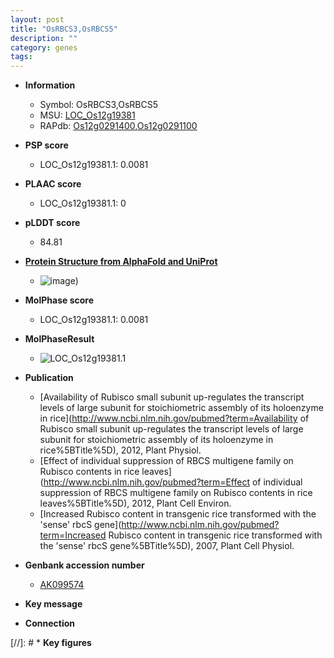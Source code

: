 ```yaml
---
layout: post
title: "OsRBCS3,OsRBCS5"
description: ""
category: genes
tags: 
---
```


* **Information**  
    + Symbol: OsRBCS3,OsRBCS5  
    + MSU: [LOC_Os12g19381](http://rice.plantbiology.msu.edu/cgi-bin/ORF_infopage.cgi?orf=LOC_Os12g19381)  
    + RAPdb: [Os12g0291400](http://rapdb.dna.affrc.go.jp/viewer/gbrowse_details/irgsp1?name=Os12g0291400),[Os12g0291100](http://rapdb.dna.affrc.go.jp/viewer/gbrowse_details/irgsp1?name=Os12g0291100)  

* **PSP score**  
    + LOC_Os12g19381.1: 0.0081 

* **PLAAC score**  
    + LOC_Os12g19381.1: 0 

* **pLDDT score**
    + 84.81

* **[Protein Structure from AlphaFold and UniProt](https://www.uniprot.org/uniprotkb/P18566/entry#structure)**
    + ![image](https://ricepsp.github.io/images/P/AF-P18566-F1.png))

* **MolPhase score**
    + LOC_Os12g19381.1: 0.0081

* **MolPhaseResult**
    + ![LOC_Os12g19381.1](https://ricepsp.github.io/pictures/LOC_Os12g/LOC_Os12g19381.1.png)

* **Publication**  
    + [Availability of Rubisco small subunit up-regulates the transcript levels of large subunit for stoichiometric assembly of its holoenzyme in rice](http://www.ncbi.nlm.nih.gov/pubmed?term=Availability of Rubisco small subunit up-regulates the transcript levels of large subunit for stoichiometric assembly of its holoenzyme in rice%5BTitle%5D), 2012, Plant Physiol.
    + [Effect of individual suppression of RBCS multigene family on Rubisco contents in rice leaves](http://www.ncbi.nlm.nih.gov/pubmed?term=Effect of individual suppression of RBCS multigene family on Rubisco contents in rice leaves%5BTitle%5D), 2012, Plant Cell Environ.
    + [Increased Rubisco content in transgenic rice transformed with the 'sense' rbcS gene](http://www.ncbi.nlm.nih.gov/pubmed?term=Increased Rubisco content in transgenic rice transformed with the 'sense' rbcS gene%5BTitle%5D), 2007, Plant Cell Physiol.

* **Genbank accession number**  
    + [AK099574](http://www.ncbi.nlm.nih.gov/nuccore/AK099574)

* **Key message**  

* **Connection**  

[//]: # * **Key figures**  



